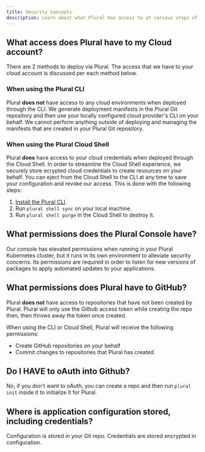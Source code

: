```yaml
---
title: Security Concepts
description: Learn about what Plural has access to at various steps of deployment.
---
```


## What access does Plural have to my Cloud account?

There are 2 methods to deploy via Plural. The access that we have to your cloud account is discussed per each method below.

### When using the Plural CLI

Plural **does not** have access to any cloud environments when deployed through the CLI. We generate deployment manifests in the Plural Git repository and then use your locally configured cloud provider's CLI on your behalf. We cannot perform anything outside of deploying and managing the manifests that are created in your Plural Git repository.

### When using the Plural Cloud Shell

Plural **does** have access to your cloud credentials when deployed through the Cloud Shell. In order to streamline the Cloud Shell experience, we securely store ecrypted cloud credentials to create resources on your behalf. You can eject from the Cloud Shell to the CLI at any time to save your configuration and revoke our access. This is done with the following steps:

1. [Install the Plural CLI](/getting-started/quickstart).
2. Run `plural shell sync` on your local machine.
3. Run `plural shell purge` in the Cloud Shell to destroy it.

## What permissions does the Plural Console have?

Our console has elevated permissions when running in your Plural Kubernetes cluster, but it runs in its own environment to alleviate security concerns. Its permissions are required in order to listen for new versions of packages to apply automated updates to your applications.

## What permissions does Plural have to GitHub?

Plural **does not** have access to repositories that have not been created by Plural.
Plural will only use the Github access token while creating the repo then, then throws away the token once created.

When using the CLI or Cloud Shell, Plural will receive the following permissions:

- Create GitHub repositories on your behalf
- Commit changes to repositories that Plural has created

## Do I HAVE to oAuth into Github?

No, if you don't want to oAuth, you can create a repo and then run `plural init` inside it to initialize it for Plural.

## Where is application configuration stored, including credentials?

Configuration is stored in your Git repo. Credentials are stored encrypted in configuration.
